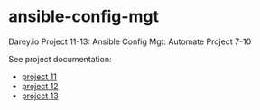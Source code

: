 # ansible-config-mgt
Darey.io Project 11-13: Ansible Config Mgt: Automate Project 7-10

See project documentation:
- [project 11](https://github.com/toritsejuFO/darey.io-projects/tree/main/project-11)
- [project 12](https://github.com/toritsejuFO/darey.io-projects/tree/main/project-12)
- [project 13](https://github.com/toritsejuFO/darey.io-projects/tree/main/project-13)
